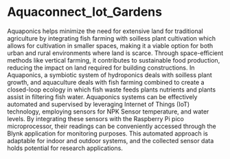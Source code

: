 # Aquaconnect_Iot_Gardens

Aquaponics helps minimize the need for extensive land for traditional agriculture by integrating fish farming with soilless plant cultivation which allows for cultivation in smaller spaces, making it a viable option for both urban and rural environments where land is scarce. Through space-efficient methods like vertical farming, it contributes to sustainable food production, reducing the impact on land required for building constructions. In Aquaponics, a symbiotic system of hydroponics deals with soilless plant growth, and aquaculture deals with fish farming combined to create a closed-loop ecology in which fish waste feeds plants nutrients and plants assist in filtering fish water. Aquaponics systems can be effectively automated and supervised by leveraging Internet of Things (IoT) technology, employing sensors for NPK Sensor temperature, and water levels. By integrating these sensors with the Raspberry Pi pico microprocessor, their readings can be conveniently accessed through the Blynk application for monitoring purposes. This automated approach is adaptable for indoor and outdoor systems, and the collected sensor data holds potential for research applications.
